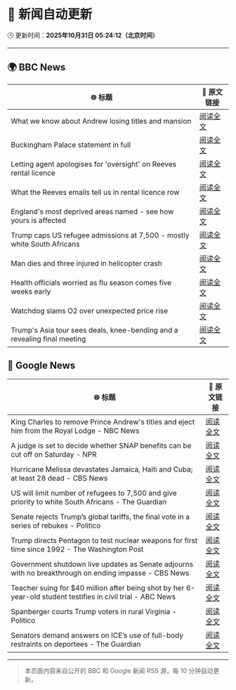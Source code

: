 # 🧠 新闻自动更新

🕒 更新时间：**2025年10月31日 05:24:12（北京时间）**

---

## 🌍 BBC News

| 🌐 标题 | 🔗 原文链接 |
|--------|-------------|
| What we know about Andrew losing titles and mansion | [阅读全文](https://www.bbc.com/news/articles/c5ylk9r336zo?at_medium=RSS&at_campaign=rss) |
| Buckingham Palace statement in full | [阅读全文](https://www.bbc.com/news/articles/c0qp75z3dw4o?at_medium=RSS&at_campaign=rss) |
| Letting agent apologises for 'oversight' on Reeves rental licence | [阅读全文](https://www.bbc.com/news/articles/cx2p55ejy88o?at_medium=RSS&at_campaign=rss) |
| What the Reeves emails tell us in rental licence row | [阅读全文](https://www.bbc.com/news/articles/cj41y1ze9jyo?at_medium=RSS&at_campaign=rss) |
| England's most deprived areas named - see how yours is affected | [阅读全文](https://www.bbc.com/news/articles/cly137089yyo?at_medium=RSS&at_campaign=rss) |
| Trump caps US refugee admissions at 7,500 - mostly white South Africans | [阅读全文](https://www.bbc.com/news/articles/cy40jj71243o?at_medium=RSS&at_campaign=rss) |
| Man dies and three injured in helicopter crash | [阅读全文](https://www.bbc.com/news/articles/cx203g3j416o?at_medium=RSS&at_campaign=rss) |
| Health officials worried as flu season comes five weeks early | [阅读全文](https://www.bbc.com/news/articles/c20pe6llg2zo?at_medium=RSS&at_campaign=rss) |
| Watchdog slams O2 over unexpected price rise | [阅读全文](https://www.bbc.com/news/articles/cd047vl9ylpo?at_medium=RSS&at_campaign=rss) |
| Trump's Asia tour sees deals, knee-bending and a revealing final meeting | [阅读全文](https://www.bbc.com/news/articles/c1j8zn0ex9ro?at_medium=RSS&at_campaign=rss) |

## 📰 Google News

| 🌐 标题 | 🔗 原文链接 |
|--------|-------------|
| King Charles to remove Prince Andrew's titles and eject him from the Royal Lodge - NBC News | [阅读全文](https://news.google.com/rss/articles/CBMisAFBVV95cUxQbllvQmVIaGwyQmdxOGN3b2RwcFA4WEx0NDZNQ2IwaGhHbjNMTDBtcHpTZ0E0QlVOQ0ZJM3dfamJZVzJPT05tWGx2TlgwSDNfMEtxeTBVbFJmamIwUVBmQTRFa2U4b0FCdGxYclJrdnJFMjlrODU1bktvRW1URTJZdUpja3BLdXBseHNGUE5NNkU1M1VfTDFYX0xKVWg2M1pPaVlUZkdKdjRIYjFTNlFvVtIBVkFVX3lxTE52RlFkczlpQjhQN3FDbXprbksxLTl0MkN6SG5nazUyWnJzVG1sdEhSMjljV3E3R0JsS1lOQ1RsMWpCZlh1S09OWVYzTmVZQTZuY2ozcjJn?oc=5) |
| A judge is set to decide whether SNAP benefits can be cut off on Saturday - NPR | [阅读全文](https://news.google.com/rss/articles/CBMihgFBVV95cUxOTlp3WDBucm83WWZHeml2cGNJaWdRRkwycHhlbi1aN2J5T1U1a0VNNHB4ZFhsNzVVVDd4Q1R3R3hvWlo2UGhSS0ZDaWVfcTJ1N1FhaUJOV1RLN0xvREhzMmN3bmpfY3BEZGJleEtQclIxdU40ZlpHeHBwbnRuaFp1ZmNZUHY4Zw?oc=5) |
| Hurricane Melissa devastates Jamaica, Haiti and Cuba; at least 28 dead - CBS News | [阅读全文](https://news.google.com/rss/articles/CBMihAFBVV95cUxPOG9xQ0g3TGxueWRSUXNYZ1AwWk5JSU5fdXhadk82MXExM2R4N1pkTkU1Um12TTlKN0tXdHF5Zjk4SXd1cWFNSDJEZFlaZFM2eDI4Y2pmbEVyRGR0SXQ2X01kTzVKUVQwWUNwLVBfRm93SVlKMGprYlR1RXNya3ZReGRENGTSAYoBQVVfeXFMTXFIZWRIdmxycUgza1hwUFFSY2VBVVJiVms2bzd4ejRPS3I3WjJ4TFVGSFVqWmN6VjFHdTdFZ0ttNlQzMURYQnk2MFp2dE9tQjBVbWJObG5lRUxzZ1E0NnNPTVplU3JLVFgzdEk5ZXBfWFJXc2tSWlVCc09ZdFRMTVlvOUY1a0ZnS1hn?oc=5) |
| US will limit number of refugees to 7,500 and give priority to white South Africans - The Guardian | [阅读全文](https://news.google.com/rss/articles/CBMimwFBVV95cUxQYXczZnNvN2JCbC1jekNFQWNTUXF2S1ZwMUdmdF8tZkdVNzY4RG5aMXRlYy10R2JzWXVYb2ZyYU9zTzNneHQ0MGVnYm5xOThpU2pEc0lnUVRjdmQ2WDIwLWNqdmRhRHhrR1NTV0NiRWVTUjdvWmhRZW9zSjdVcTFFX3p2SlFHWk0wa3BhY000ZkVrMHJzdDNsekdiZw?oc=5) |
| Senate rejects Trump’s global tariffs, the final vote in a series of rebukes - Politico | [阅读全文](https://news.google.com/rss/articles/CBMipgFBVV95cUxQV3R2OGwwOVYwOFF6dkRkdEl0ZlJhREJBMW9IeXBYS3R0ekh1YmRDY1F0TnpJUTlSR1p4TXJOSGdZVDdPYmlHVFVBV21scnk2OWdydWFtUldmcV9FUEFSN2o3Wjh0Um5wUEhOWkppZVhlMXd1bEZ5RlNSOUhvMC16UWVxeDNKLVZONElveTRGa2prQnRMVHZPUURsc3liSTU0R2I4Z3pB?oc=5) |
| Trump directs Pentagon to test nuclear weapons for first time since 1992 - The Washington Post | [阅读全文](https://news.google.com/rss/articles/CBMiggFBVV95cUxQNlZyTTVfLU9sSTJFbHVUZkpESFFFRkt6ek1Lck1LY1MxUVZPRjFQYktGYWxUTHRQUWdITXVfMVJqRGhLSDN2bEJVUjR5YUtLSkhsdjBDaHFZcG05dmFHVGZTRkMxRDRnaXZyaVdCMDd2MWxqcVBrWDRVSlJzZWFPM0F3?oc=5) |
| Government shutdown live updates as Senate adjourns with no breakthrough on ending impasse - CBS News | [阅读全文](https://news.google.com/rss/articles/CBMimgFBVV95cUxOZXpvTWM3cWxtZV9vV3RSMWVCdGJpeEJDX2c1Yjh1MXFoY0t1YV9kMlNYazdINmhJOWxNOVY0QXJ0dWkyZm1ZSXhxSExjZmgxbUZNTWtlQ19Td1dTY29OX3lseXR2cVNYNXR2R3hCLXl3T3Zhb1JnV0ROWUhJbXA5UG1tbEZLX2loU3FORDUxYmQ4dkVoU0E0a1NR0gGfAUFVX3lxTFB5cGdxbXloOEJ6RDE2akU1ZzIyZDNoWW1oWFpsMl9WNkVNNmRWSEh5aHVUSVFvc3A2R1FiblJpRHUtODlIODdrdmQ2RVFQV1UwZ01pR0dOc25pT3FOLWZ6SXhUMG1UdFhOUHc4c2NsZlVnTGxBZHdmbERxYlg5Qi0xWTNZelVKSm8wdTRuaWNOMlNSSDFTemJQS1liZ1lBRQ?oc=5) |
| Teacher suing for $40 million after being shot by her 6-year-old student testifies in civil trial - ABC News | [阅读全文](https://news.google.com/rss/articles/CBMikAFBVV95cUxQUm9WVWJXalBZZlQ3VjdMdDJFYXBoVkZSZVlvcGJsa3IySlIzeGlUMGpVZmtUaHd6bHR2aG5zbElBcjVNbkdnaGJ3SlhpaGI0TFU3Yl9xNFZxYUlVTFVjbnVEeVNLdmNWWGlNd0dvNWljSUxPeW5fQjBNa3VEYVRGOFBJcWo3Tk80bHFwNHptQWfSAZYBQVVfeXFMUEl0Rm9xUFM4WjQ4Skk5OG02OTRrMlF2Tmo5OEZvdG53OFBzbVZ4Z1lWbDlQMWZPSFlFdW5YcXVwRG9XZjRoYzlaZHhKbnJldlVHTlhXektzbWlIMnhxV2syT1phMkhqdVNKX1Z4eEZKRTJyWktrNkhsRVdFX3ZmTC13U0JhSGx5NXhKdzBkeDQ0UHVWd3Vn?oc=5) |
| Spanberger courts Trump voters in rural Virginia - Politico | [阅读全文](https://news.google.com/rss/articles/CBMiowFBVV95cUxNTmQwWGlZT2RKVDN0eTBaNERlX1BHZmE4dmstRk5Kb0FkdGtGOTlQQXRKSVRPcjdRb1JIeFZieEZ4M1BIWXgyb1Q3M0hHejhwLUZscUFaSXNvWFM4WmQxdjlBOWVyZDlzZmYwLVlqWGNSVE5oSWRyZWNVTzFCX0tJWnBZYnV4SmRhM2tPeDZyZDRTNkZhYnFvX0JTS0xLTFk4eWd3?oc=5) |
| Senators demand answers on ICE’s use of full-body restraints on deportees - The Guardian | [阅读全文](https://news.google.com/rss/articles/CBMilwFBVV95cUxOOFA5cVZaZ2tyMkZBaGFiSDlMNG5WYXRkZVZ5UHRuZmtsQ2RsUnNLUzBud1NHZUVLVVk0M1BtbnhoVlVjc0pCcEt0SnFXcW91bExJamNsMmVpRGhSSTVFMGJDMlN3VHlvendneUFrUmVUVFQ5RFR6LXhDcGM4QkpXVGRWbmsxY1FLR1dwc2VtelFzX3gtYUlF?oc=5) |

---
> 本页面内容来自公开的 BBC 和 Google 新闻 RSS 源，每 10 分钟自动更新。